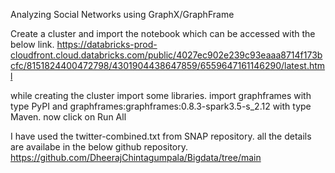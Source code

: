 Analyzing Social Networks using GraphX/GraphFrame

Create a cluster and import the notebook which can be accessed with the below link. 
https://databricks-prod-cloudfront.cloud.databricks.com/public/4027ec902e239c93eaaa8714f173bcfc/8151824400472798/4301904438647859/6559647161146290/latest.html

while creating the cluster import some libraries. import graphframes with type PyPI and graphframes:graphframes:0.8.3-spark3.5-s_2.12 with type Maven.
now click on Run All

I have used the twitter-combined.txt from SNAP repository.
all the details are availabe in the below github repository.
https://github.com/DheerajChintagumpala/Bigdata/tree/main
